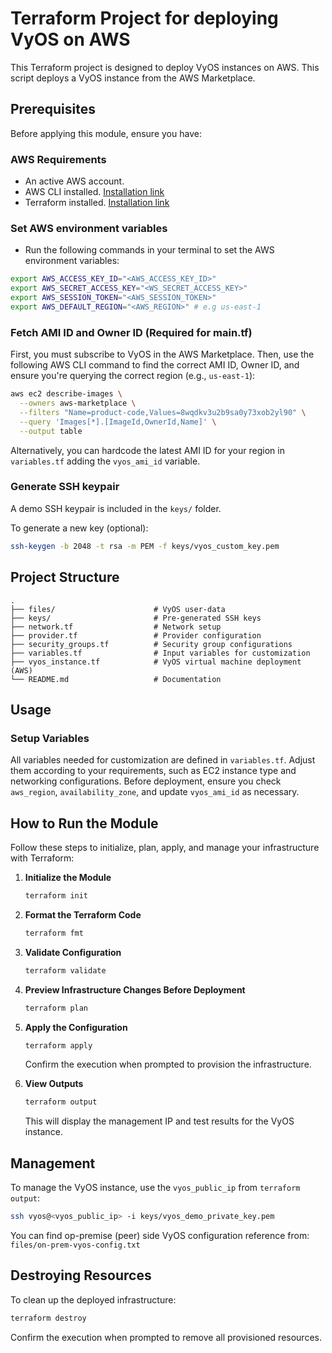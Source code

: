 # Terraform Project for deploying VyOS on AWS

This Terraform project is designed to deploy VyOS instances on AWS. This script deploys a VyOS instance from the AWS Marketplace.

## Prerequisites

Before applying this module, ensure you have:

### AWS Requirements

- An active AWS account.
- AWS CLI installed. [Installation link](https://docs.aws.amazon.com/cli/latest/userguide/getting-started-install.html)
- Terraform installed. [Installation link](https://developer.hashicorp.com/terraform/tutorials/aws-get-started/install-cli)

### Set AWS environment variables

- Run the following commands in your terminal to set the AWS environment variables:

```sh
export AWS_ACCESS_KEY_ID="<AWS_ACCESS_KEY_ID>"
export AWS_SECRET_ACCESS_KEY="<WS_SECRET_ACCESS_KEY>"
export AWS_SESSION_TOKEN="<AWS_SESSION_TOKEN>"
export AWS_DEFAULT_REGION="<AWS_REGION>" # e.g us-east-1
```

### Fetch AMI ID and Owner ID (Required for main.tf)
First, you must subscribe to VyOS in the AWS Marketplace.
Then, use the following AWS CLI command to find the correct AMI ID, Owner ID, and ensure you're querying the correct region (e.g., `us-east-1`):

```sh
aws ec2 describe-images \
  --owners aws-marketplace \
  --filters "Name=product-code,Values=8wqdkv3u2b9sa0y73xob2yl90" \
  --query 'Images[*].[ImageId,OwnerId,Name]' \
  --output table
```
Alternatively, you can hardcode the latest AMI ID for your region in `variables.tf` adding the `vyos_ami_id` variable.

### Generate SSH keypair

A demo SSH keypair is included in the `keys/` folder.

To generate a new key (optional):

```sh
ssh-keygen -b 2048 -t rsa -m PEM -f keys/vyos_custom_key.pem
```

## Project Structure

```
.
├── files/                      # VyOS user-data
├── keys/                       # Pre-generated SSH keys
├── network.tf                  # Network setup
├── provider.tf                 # Provider configuration
├── security_groups.tf          # Security group configurations
├── variables.tf                # Input variables for customization
├── vyos_instance.tf            # VyOS virtual machine deployment (AWS)
└── README.md                   # Documentation
```

## Usage

### Setup Variables

All variables needed for customization are defined in `variables.tf`. Adjust them according to your requirements, such as EC2 instance type and networking configurations. Before deployment, ensure you check `aws_region`, `availability_zone`, and update `vyos_ami_id` as necessary.

## How to Run the Module

Follow these steps to initialize, plan, apply, and manage your infrastructure with Terraform:

1. **Initialize the Module**
   ```sh
   terraform init
   ```

2. **Format the Terraform Code**
   ```sh
   terraform fmt
   ```

3. **Validate Configuration**
   ```sh
   terraform validate
   ```

4. **Preview Infrastructure Changes Before Deployment**
   ```sh
   terraform plan
   ```

5. **Apply the Configuration**
   ```sh
   terraform apply
   ```
   Confirm the execution when prompted to provision the infrastructure.

6. **View Outputs**
   ```sh
   terraform output
   ```
   This will display the management IP and test results for the VyOS instance.

## Management

To manage the VyOS instance, use the `vyos_public_ip` from `terraform output`:
```sh
ssh vyos@<vyos_public_ip> -i keys/vyos_demo_private_key.pem
```
You can find op-premise (peer) side VyOS configuration reference from: `files/on-prem-vyos-config.txt`

## Destroying Resources

To clean up the deployed infrastructure:
```sh
terraform destroy
```
Confirm the execution when prompted to remove all provisioned resources.


